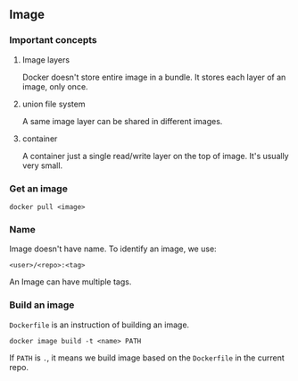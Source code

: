 ## Image

### Important concepts

1. Image layers

    Docker doesn't store entire image in a bundle. It stores each layer of an image, only once.

2. union file system

    A same image layer can be shared in different images.

3. container

    A container just a single read/write layer on the top of image. It's usually very small.

### Get an image

`docker pull <image>`

### Name

Image doesn't have name. To identify an image, we use:

`<user>/<repo>:<tag>`

An Image can have multiple tags.

### Build an image

`Dockerfile` is an instruction of building an image.

`docker image build -t <name> PATH`

If `PATH` is `.`, it means we build image based on the `Dockerfile` in the current repo.